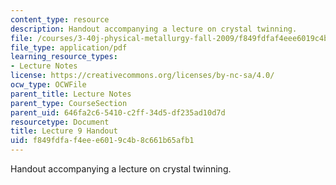 ```yaml
---
content_type: resource
description: Handout accompanying a lecture on crystal twinning.
file: /courses/3-40j-physical-metallurgy-fall-2009/f849fdfaf4eee6019c4b8c661b65afb1_MIT3_40JF09_fig09.pdf
file_type: application/pdf
learning_resource_types:
- Lecture Notes
license: https://creativecommons.org/licenses/by-nc-sa/4.0/
ocw_type: OCWFile
parent_title: Lecture Notes
parent_type: CourseSection
parent_uid: 646fa2c6-5410-c2ff-34d5-df235ad10d7d
resourcetype: Document
title: Lecture 9 Handout
uid: f849fdfa-f4ee-e601-9c4b-8c661b65afb1
---
```

Handout accompanying a lecture on crystal twinning.